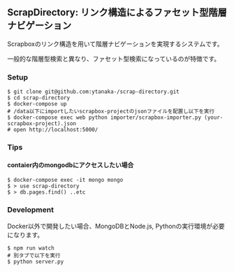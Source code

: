 ## ScrapDirectory: リンク構造によるファセット型階層ナビゲーション

Scrapboxのリンク構造を用いて階層ナビゲーションを実現するシステムです。

一般的な階層型検索と異なり、ファセット型検索になっているのが特徴です。

### Setup

```
$ git clone git@github.com:ytanaka-/scrap-directory.git
$ cd scrap-directory
$ docker-compose up
# /data以下にimportしたいscrapbox-projectのjsonファイルを配置し以下を実行
$ docker-compose exec web python importer/scrapbox-importer.py (your-scrapbox-project).json
# open http://localhost:5000/
```

### Tips

#### contaier内のmongodbにアクセスしたい場合
```
$ docker-compose exec -it mongo mongo
$ > use scrap-directory
$ > db.pages.find() ..etc
```

### Development
Docker以外で開発したい場合、MongoDBとNode.js, Pythonの実行環境が必要になります。

```
$ npm run watch
# 別タブで以下を実行
$ python server.py
```